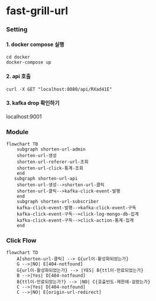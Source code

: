 # fast-grill-url
### Setting
#### 1. docker compose 실행
```
cd docker
docker-compose up
```
#### 2. api 호출
```
curl -X GET "localhost:8080/api/RXad41E"
```

#### 3. kafka drop 확인하기 
localhost:9001

### Module
```mermaid
flowchart TB
    subgraph shorten-url-admin
    shorten-url-생성
    shorten-url-referer-url-조회
    shorten-url-click-통계-조회
    end
   subgraph shorten-url-api
    shorten-url-생성-->shorten-url-클릭
    shorten-url-클릭-->kafka-click-event-발행
    end
    subgraph shorten-url-subscriber
    kafka-click-event-발행-->kafka-click-event-구독
    kafka-click-event-구독-->click-log-mongo-db-집계
    kafka-click-event-구독-->click-action-통계-집계
    end
```

### Click Flow 
```mermaid
flowchart TD
    A[shorten-url-클릭] --> G{url이-활성화되었는가}
    G -->|NO| E[404-notfound]
    G{url이-활성화되었는가} --> |YES| B{ttl이-만료되었는가}
    B -->|Yes| D[404-notfound]
    B{ttl이-만료되었는가?} --> |NO| C{호출빈도-제한에-걸렸는가}
    C -->|Yes| D[404-notfound]
    C -->|NO| E[origin-url-redirect]
```
